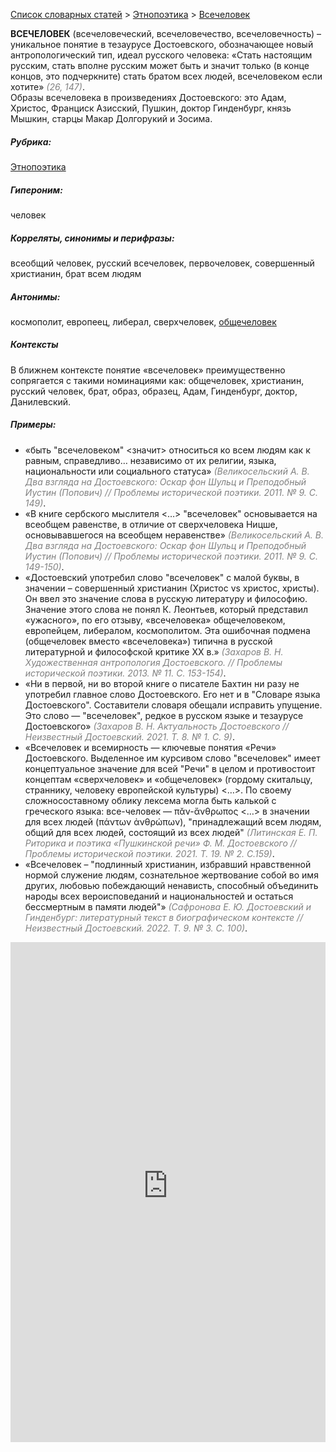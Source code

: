 <style>
st { color: Gray;
  font-style: italic;}
</style>

[Список словарных статей](https://thesaurus-dostoevsky.github.io/Thesaurus/) > [Этнопоэтика](ethnopoe.md) > [Всечеловек](всечеловек.md) 

**ВСЕЧЕЛОВЕК** (всечеловеческий,  всечеловечество, всечеловечность) – уникальное понятие в тезаурусе Достоевского, обозначающее новый антропологический тип, идеал русского человека: «Стать настоящим русским, стать вполне русским может быть и значит только (в конце концов, это подчеркните) стать братом всех людей, всечеловеком если хотите» <st>(26, 147)</st>.  
Образы всечеловека в произведениях Достоевского: это Адам,  Христос, Франциск Азисский, Пушкин, доктор Гинденбург, князь Мышкин, старцы Макар Долгорукий и Зосима.

##### Рубрика:
[Этнопоэтика](ethnopoe.md)
##### Гипероним:
человек
##### Корреляты, синонимы и перифразы:
всеобщий человек, русский всечеловек, первочеловек, совершенный христианин,  брат всем людям
##### Антонимы:
космополит,  европеец,  либерал, сверхчеловек, [общечеловек](общечеловек.md)  
##### Контексты
В ближнем контексте понятие «всечеловек» преимущественно сопрягается с такими номинациями как: общечеловек, христианин, русский человек, брат, образ, образец, Адам,  Гинденбург, доктор, Данилевский. 
##### Примеры:
*	«быть "всечеловеком" <значит> относиться ко всем людям как к равным, справедливо… независимо от их религии, языка, национальности или социального статуса» <st>(Великосельский А. В. Два взгляда на Достоевского: Оскар фон Шульц и Преподобный Иустин (Попович) // Проблемы исторической поэтики. 2011. № 9. С. 149)</st>.
*	«В книге сербского мыслителя <…> "всечеловек" основывается на всеобщем равенстве, в отличие от сверхчеловека Ницше, основывавшегося на всеобщем неравенстве» <st>(Великосельский А. В. Два взгляда на Достоевского: Оскар фон Шульц и Преподобный Иустин (Попович) // Проблемы исторической поэтики. 2011. № 9. С. 149-150)</st>.
* «Достоевский употребил слово "всечеловек" с малой буквы, в значении – совершенный христианин (Христос vs христос, христы). Он ввел это значение слова в русскую литературу и философию. Значение этого слова не понял К. Леонтьев, который представил «ужасного», по его отзыву, «всечеловека» общечеловеком, европейцем, либералом, космополитом. Эта ошибочная подмена (общечеловек вместо «всечеловека») типична в русской литературной и философской критике ХХ в.» <st>(Захаров В. Н. Художественная антропология Достоевского. // Проблемы исторической поэтики. 2013. № 11. С. 153-154)</st>.
* «Ни в первой, ни во второй книге о писателе Бахтин ни разу не употребил главное слово Достоевского. Его нет и в "Словаре языка Достоевского". Составители словаря обещали исправить упущение. Это слово — "всечеловек", редкое в русском языке и тезаурусе Достоевского» <st>(Захаров В. Н. Актуальность Достоевского // Неизвестный Достоевский.  2021. Т. 8. № 1. С. 9)</st>.
* «Всечеловек и всемирность — ключевые понятия «Речи» 
Достоевского. Выделенное им курсивом слово "всечеловек" имеет концептуальное значение для всей "Речи" в целом и противостоит концептам «сверхчеловек» и «общечеловек» (гордому скитальцу, страннику, человеку европейской культуры) <…>. По своему сложносоставному облику лексема могла быть калькой с греческого языка: все-человек — πᾰν-ἄνθρωπος <…> в значении для всех людей (πάντων ἀνθρώπων), "принадлежащий всем людям, общий для всех людей, состоящий из всех людей" <st>(Литинская Е. П. Риторика и поэтика «Пушкинской речи» Ф. М. Достоевского // Проблемы исторической поэтики. 2021. Т. 19. № 2. С.159)</st>.
* «Всечеловек – "подлинный христианин, избравший нравственной нормой служение людям, сознательное жертвование собой во имя других, любовью побеждающий ненависть, способный объединить народы всех вероисповеданий и национальностей и остаться бессмертным в памяти людей"» <st>(Сафронова Е. Ю. Достоевский и Гинденбург: литературный текст в биографическом контексте // Неизвестный Достоевский. 2022. Т. 9. № 3. С. 100)</st>.

<iframe src="https://thesaurus-dostoevsky.github.io/nk/всечеловек.html" style="border:0px;width:100%;height:800px" allowfullscreen="true" webkitallowfullscreen="true" mozallowfullscreen="true">

